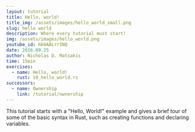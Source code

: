 ```yaml
---
layout: tutorial
title: Hello, world!
title_img: /assets/images/hello_world_small.png
slug: hello world
description: Where every tutorial must start!
img: /assets/images/hello_world.png
youtube_id: h60AALrrINQ
date: 2016.09.25
author: Nicholas D. Matsakis
time: 15min
exercises:
  - name: Hello, world!
    rust: 10_hello_world.rs
successors:
  - name: Ownership
    link: /tutorial/ownership
---
```


This tutorial starts with a "Hello, World!" example and gives a brief
tour of some of the basic syntax in Rust, such as creating functions
and declaring variables.
